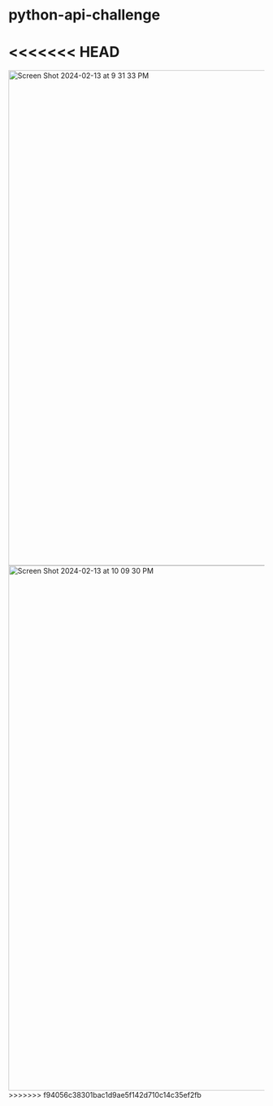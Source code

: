# python-api-challenge
<<<<<<< HEAD
=======
<img width="975" alt="Screen Shot 2024-02-13 at 9 31 33 PM" src="https://github.com/hakuban-create/python-api-challenge/assets/57199813/e4ffa148-23fe-4e00-a62c-9837addb768e">
<img width="1034" alt="Screen Shot 2024-02-13 at 10 09 30 PM" src="https://github.com/hakuban-create/python-api-challenge/assets/57199813/6b2f9f89-f94e-461e-bcb0-140beaa595ed">
>>>>>>> f94056c38301bac1d9ae5f142d710c14c35ef2fb
